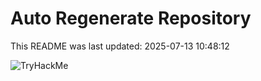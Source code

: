 # Auto Regenerate Repository

This README was last updated: 2025-07-13 10:48:12

 ![TryHackMe](https://tryhackme.com/badge/533634)